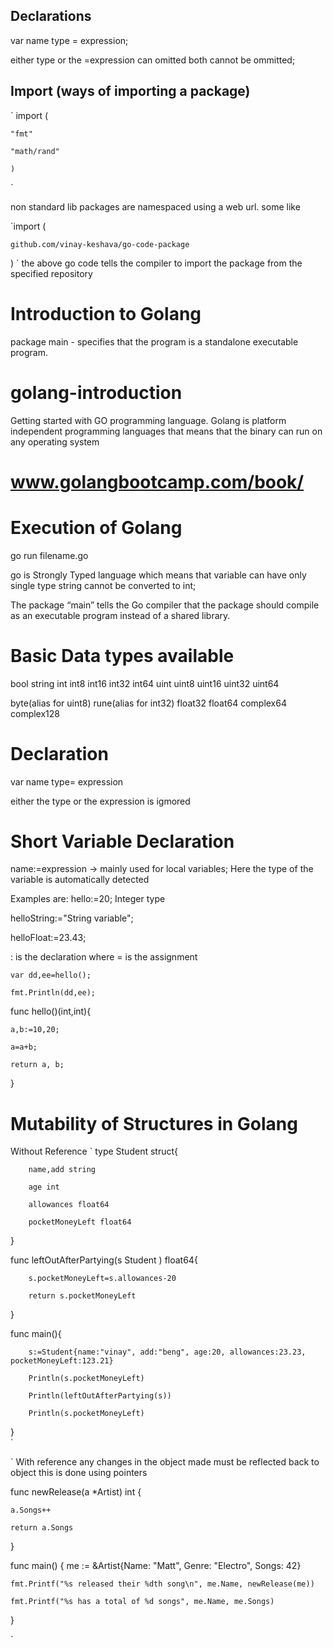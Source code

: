 ## Declarations 
 
var name type = expression;

either type or the =expression can omitted both cannot be ommitted;


## Import (ways of importing a package)


` import (

	"fmt"

	"math/rand"

	)
`

non standard lib packages are namespaced using a web url.
some like 

`import (

	github.com/vinay-keshava/go-code-package

)
`
the above go code tells the compiler to import the package from the specified repository


# Introduction to Golang

package main - specifies that the program is a standalone executable program.

# golang-introduction
Getting started with GO programming language.
Golang is platform independent programming languages that means that the binary can run on any operating system 
# www.golangbootcamp.com/book/

# Execution of Golang 
go run filename.go

go is Strongly Typed language which means that variable can have only single type string cannot be converted to int;

The package “main” tells the Go compiler that the package should compile as an executable program instead of a shared library. 

# Basic Data types available
bool string int int8 int16 int32 int64 uint uint8 uint16 uint32 uint64

byte(alias for uint8) rune(alias for int32) float32 float64 complex64 complex128


# Declaration 
 var name type= expression

either the type or the expression is igmored 

# Short Variable Declaration
name:=expression  -> mainly used for local variables;
Here the type of the variable is automatically detected 

Examples are:
hello:=20;     Integer type

helloString:="String variable";

helloFloat:=23.43;

: is the declaration where = is the assignment

	var dd,ee=hello();

	fmt.Println(dd,ee);

func hello()(int,int){

	a,b:=10,20;

	a=a+b;

	return a, b;

}

# Mutability of Structures in Golang

Without Reference
`
type Student struct{

        name,add string

        age int

        allowances float64

        pocketMoneyLeft float64

}

func leftOutAfterPartying(s Student ) float64{

        s.pocketMoneyLeft=s.allowances-20

        return s.pocketMoneyLeft

}

func main(){

        s:=Student{name:"vinay", add:"beng", age:20, allowances:23.23, pocketMoneyLeft:123.21}  

        Println(s.pocketMoneyLeft)

        Println(leftOutAfterPartying(s))

        Println(s.pocketMoneyLeft)

}       
`



`
With reference any changes in the object made must be reflected back to object this is done using pointers

func newRelease(a *Artist) int {

	a.Songs++

	return a.Songs

}

func main() {
	me := &Artist{Name: "Matt", Genre: "Electro", Songs: 42}

	fmt.Printf("%s released their %dth song\n", me.Name, newRelease(me))

	fmt.Printf("%s has a total of %d songs", me.Name, me.Songs)

}

`
